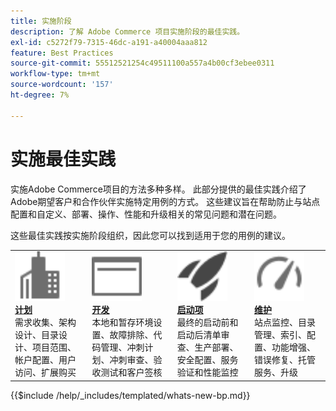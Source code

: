 ```yaml
---
title: 实施阶段
description: 了解 Adobe Commerce 项目实施阶段的最佳实践。
exl-id: c5272f79-7315-46dc-a191-a40004aaa812
feature: Best Practices
source-git-commit: 55512521254c49511100a557a4b00cf3ebee0311
workflow-type: tm+mt
source-wordcount: '157'
ht-degree: 7%

---
```


# 实施最佳实践

实施Adobe Commerce项目的方法多种多样。 此部分提供的最佳实践介绍了Adobe期望客户和合作伙伴实施特定用例的方式。 这些建议旨在帮助防止与站点配置和自定义、部署、操作、性能和升级相关的常见问题和潜在问题。

这些最佳实践按实施阶段组织，因此您可以找到适用于您的用例的建议。

<table style="table-layout:fixed">
<tr>
  <td>
    <a href="planning/overview.md">
    <img alt="规划" src="../../assets/icons/enterprise.svg" width="80" height="80"/>
    </a>
    <div>
    <a href="planning/overview.md"><strong>计划</strong></a>
    </div>
    需求收集、架构设计、目录设计、项目范围、帐户配置、用户访问、扩展购买
    <br>
  </td>
  <td>
    <a href="development/overview.md">
      <img alt="开发" src="../../assets/icons/page-rule.svg" width="80" height="80">
    </a>
    <div>
    <a href="development/overview.md"><strong>开发</strong></a>
    </div>
    本地和暂存环境设置、故障排除、代码管理、冲刺计划、冲刺审查、验收测试和客户签核
    <br>
  </td>
  <td>
    <a href="launch/overview.md">
      <img alt="Launch" src="../../assets/icons/launch.svg" width="80" height="80">
    </a>
    <div>
    <a href="launch/overview.md"><strong>启动项</strong></a>
    </div>
    最终的启动前和启动后清单审查、生产部署、安全配置、服务验证和性能监控  
    <br>
  </td>
  <td>
    <a href="maintenance/overview.md">
      <img alt="维护" src="../../assets/icons/gauge.svg" width="80" height="80">
    </a>
    <div>
    <a href="maintenance/overview.md"><strong>维护</strong></a>
    </div>
    站点监控、目录管理、索引、配置、功能增强、错误修复、托管服务、升级   
    <br>
  </td>
</tr>
</table>

{{$include /help/_includes/templated/whats-new-bp.md}}

<!-- Last updated from includes: 2025-01-06 16:29:49 -->
